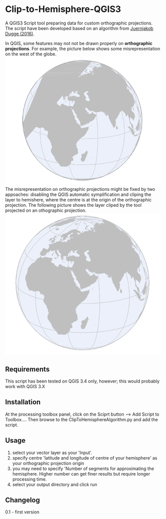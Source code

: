 # Clip-to-Hemisphere-QGIS3
A QGIS3 Script tool preparing data for custom orthographic projections. </br>
The script have been developed based on an algorithm from <a href = 'https://github.com/jdugge/ClipToHemisphere'>Juernjakob Dugge (2016)</a>.

In QGIS, some features may not not be drawn properly on <strong>orthographic projections</strong>. For example, the picture below shows some misrepresentation on the west of the globe. </br>
![misrepresentation](misrepresentation.PNG)</br>
The misrepresentation on orthographic projections might be fixed by two appoaches: disabling the QGIS automatic symplification and cliping the layer to hemishere, where the centre is at the origin of the orthographic projection. The following picture shows the layer cliped by the tool projected on an othographic projection. </br>
![cliped layer](theToolResult.PNG)

## Requirements
This script has been tested on QGIS 3.4 only, however; this would probably work with QGIS 3.X

## Installation
At the processing toolbox panel, click on the Sciprt button --> Add Script to Toolbox.... Then browse to the ClipToHemisphereAlgorithm.py and add the script.

## Usage
1. select your vector layer as your 'Input'.
2. specify centre 'latitude and longitude of centre of your hemisphere' as your orthographic projection origin
3. you may need to specify 'Number of segments for approximating the hemisphere. Higher number can get finer results but require longer processing time.
4. select your output directory and click run

## Changelog
0.1 - first version
